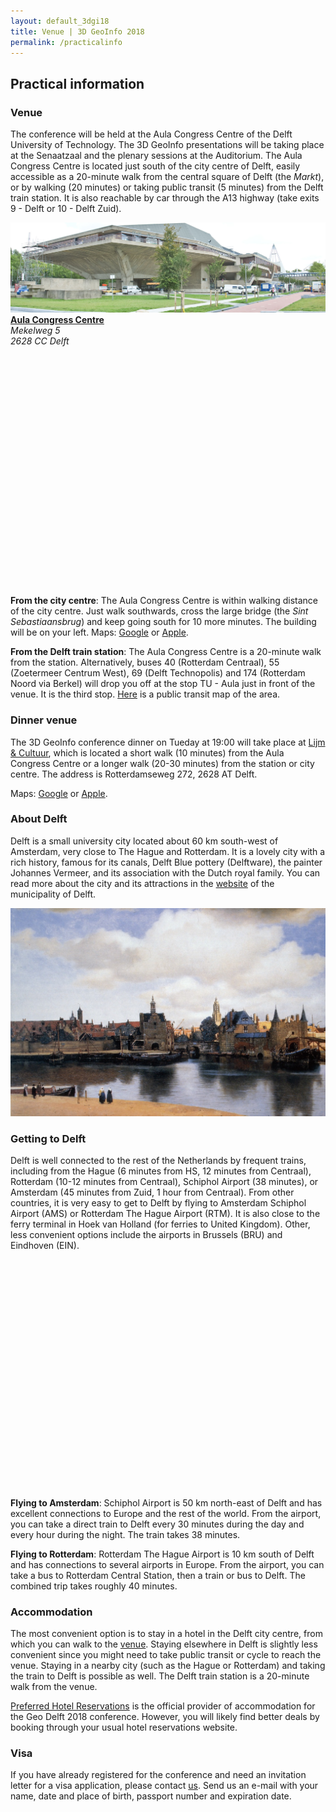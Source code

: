 ```yaml
---
layout: default_3dgi18
title: Venue | 3D GeoInfo 2018
permalink: /practicalinfo
---
```


## Practical information

<a name="venue" style="display: block; position: relative; top: -50px; visibility: hidden;"></a>

### Venue

The conference will be held at the Aula Congress Centre of the Delft University of Technology.
The 3D GeoInfo presentations will be taking place at the Senaatzaal and the plenary sessions at the Auditorium.
The Aula Congress Centre is located just south of the city centre of Delft, easily accessible as a 20-minute walk from the central square of Delft (the <i>Markt</i>), or by walking (20 minutes) or taking public transit (5 minutes) from the Delft train station.
It is also reachable by car through the A13 highway (take exits 9 - Delft or 10 - Delft Zuid).

<div class="row">
	<div class="col-xs-8"><img class="image img-responsive" src="img/csm_Aula_99825cc2fd.jpg" /></div>
	<div class="col-xs-4">
		<strong><a href="https://www.tudelft.nl/en/about-tu-delft/contact-and-accessibility/map-and-buildings/building-20/">Aula Congress Centre</a></strong>
		<address>
			Mekelweg 5 <br />
			2628 CC Delft <br />
		</address>
	</div>
</div>
<br />

<style>
.marker {
    display: block;
    border: solid red;
    border-radius: 50%;
    cursor: pointer;
    padding: 0;
}
</style>

<div class="row" style="padding-right: 20px;">
  <div class="col-xs-12" id="venuemap" style="height: 350px;"></div>
</div>

<script>
  mapboxgl.accessToken = 'pk.eyJ1Ijoia2Vub2hvcmkiLCJhIjoiY2pnNnc1bDJkMjcxNzMzeGZjOGI4aW5ibyJ9.gonBY78tu7tCtqUAQr5YfA';
  var venuemap = new mapboxgl.Map({
    container: 'venuemap',
    style: 'mapbox://styles/kenohori/civ755tht00282il15wzp492x',
    center: [4.3720975, 52.007],
    zoom: 13.0
  });
  var markers = {
    "type": "FeatureCollection",
    "features": [{
    	"type": "Feature",
      "geometry": {
        "type": "Point",
        "coordinates": [4.373491558788913, 52.002213201776584],
      },
      "properties": {
        "title": "Aula Congress Centre",
        "description": "Mekelweg 5",
        "icon": "aula.jpg"
      }
    }]
  }
  // add markers to map
  markers.features.forEach(function(marker) {
    // create a DOM element for the marker
    var el = document.createElement('div');
    el.className = 'marker';
    el.style.backgroundImage = 'url(img/' + marker.properties.icon + ')';
    el.style.width = '50px';
    el.style.height = '50px';

    // add marker to map
    new mapboxgl.Marker(el, {offset: [-25, -25]})
      .setLngLat(marker.geometry.coordinates)
      .setPopup(new mapboxgl.Popup({ offset: 25 })
      .setHTML('<strong>' + marker.properties.title + '</strong><p>' + marker.properties.description + '</p>'))
      .addTo(venuemap);
  });
</script>
<br />

**From the city centre**: The Aula Congress Centre is within walking distance of the city centre. Just walk southwards, cross the large bridge (the <i>Sint Sebastiaansbrug</i>) and keep going south for 10 more minutes.
The building will be on your left.
Maps: [Google](https://www.google.com/maps/place/Delft+University+of+Technology+Auditorium+Conference+Center/@52.0021289,4.3711095,17z/data=!3m1!4b1!4m5!3m4!1s0x47c5b5929cb28153:0xd5b81144a89ac9a7!8m2!3d52.0021256!4d4.3732982) or [Apple](https://maps.apple.com/?ll=52.002199\,4.373416&q=Aula%20Congress%20Centre&_ext=EiQpxhyDfFz/SUAxIASYwAlcEUA5P9PNSQ8CSkBBIBKYwFGbEUA%3D&t=r).

**From the Delft train station**: The Aula Congress Centre is a 20-minute walk from the station.
Alternatively, buses 40 (Rotterdam Centraal), 55 (Zoetermeer Centrum West), 69 (Delft Technopolis) and 174 (Rotterdam Noord via Berkel) will drop you off at the stop TU - Aula just in front of the venue.
It is the third stop. [Here](https://www.connexxion.nl/data/upload/Lijnennetkaart%20Delft.pdf) is a public transit map of the area.

### Dinner venue

<a name="dinner" style="display: block; position: relative; top: -50px; visibility: hidden;"></a>

The 3D GeoInfo conference dinner on Tueday at 19:00 will take place at [Lijm & Cultuur](https://www.lijmencultuur.nl), which is located a short walk (10 minutes) from the Aula Congress Centre or a longer walk (20-30 minutes) from the station or city centre.
The address is Rotterdamseweg 272, 2628 AT Delft.

Maps: [Google](https://www.google.com/maps/place/Lijm+%26+Cultuur/@51.9958346,4.368133,17z/data=!3m1!4b1!4m5!3m4!1s0x47c5b591a969c633:0x943dcb3079db9b89!8m2!3d51.9958346!4d4.3703217) or [Apple](https://maps.apple.com/?address=Rotterdamseweg%20272\,%202628%20AT%20Delft\,%20Netherlands&auid=1402297984407520423&ll=51.996290\,4.369960&lsp=9902&q=Lijm%20%26%20Cultuur%20Holding%20B.V.&_ext=ChkKBQgEELABCgQIBRADCgQIBhAXCgQIChAAEiQpu78wQPP+SUAxI2M0eV5zEUA5OZVWnBkASkBB7zxyHU+CEUA%3D).

### About Delft

Delft is a small university city located about 60 km south-west of Amsterdam, very close to The Hague and Rotterdam.
It is a lovely city with a rich history, famous for its canals, Delft Blue pottery (Delftware), the painter Johannes Vermeer, and its association with the Dutch royal family.
You can read more about the city and its attractions in the [website](https://www.delft.com) of the municipality of Delft.

<img class="image img-responsive" src="img/0359_2-23.jpg" /><br />

### Getting to Delft

Delft is well connected to the rest of the Netherlands by frequent trains, including from the Hague (6 minutes from HS, 12 minutes from Centraal), Rotterdam (10-12 minutes from Centraal), Schiphol Airport (38 minutes), or Amsterdam (45 minutes from Zuid, 1 hour from Centraal).
From other countries, it is very easy to get to Delft by flying to Amsterdam Schiphol Airport (AMS) or Rotterdam The Hague Airport (RTM).
It is also close to the ferry terminal in Hoek van Holland (for ferries to United Kingdom).
Other, less convenient options include the airports in Brussels (BRU) and Eindhoven (EIN).

<div class="row" style="padding-right: 20px;">
	<div class="col-md-12" id="regionmap" style="height: 350px;"></div>
</div>
<script>
  mapboxgl.accessToken = 'pk.eyJ1Ijoia2Vub2hvcmkiLCJhIjoiY2pnNnc1bDJkMjcxNzMzeGZjOGI4aW5ibyJ9.gonBY78tu7tCtqUAQr5YfA';
  var regionmap = new mapboxgl.Map({
    container: 'regionmap',
    style: 'mapbox://styles/kenohori/civ755tht00282il15wzp492x',
    center: [4.7, 52.15],
    zoom: 8.0
  });
  var marker = {
    "type": "FeatureCollection",
    "features": [{
      "type": "Feature",
      "geometry": {
        "type": "Point",
        "coordinates": [4.37076537084954, 52.00558317932635],
      },
      "properties": {
        "title": "Delft",
        "description": "Julianalaan 134",
        "icon": "roundlogo.jpg"
      }
    }]
  }
  // add markers to map
  marker.features.forEach(function(m) {
    // create a DOM element for the marker
    var el = document.createElement('div');
    el.className = 'marker';
    el.style.backgroundImage = 'url(img/' + m.properties.icon + ')';
    el.style.width = '50px';
    el.style.height = '50px';

    // add marker to map
    new mapboxgl.Marker(el, {offset: [-25, -25]})
      .setLngLat(m.geometry.coordinates)
      .setPopup(new mapboxgl.Popup({ offset: 25 })
      .setHTML('<strong>' + m.properties.title + '</strong><p>' + m.properties.description + '</p>'))
      .addTo(regionmap);
  });
</script>
<br />

**Flying to Amsterdam**: Schiphol Airport is 50 km north-east of Delft and has excellent connections to Europe and the rest of the world.
From the airport, you can take a direct train to Delft every 30 minutes during the day and every hour during the night.
The train takes 38 minutes.

**Flying to Rotterdam**: Rotterdam The Hague Airport is 10 km south of Delft and has connections to several airports in Europe.
From the airport, you can take a bus to Rotterdam Central Station, then a train or bus to Delft.
The combined trip takes roughly 40 minutes.

<a name="visa" style="display: block; position: relative; top: -50px; visibility: hidden;"></a>

### Accommodation

The most convenient option is to stay in a hotel in the Delft city centre, from which you can walk to the <a href="#venue">venue</a>.
Staying elsewhere in Delft is slightly less convenient since you might need to take public transit or cycle to reach the venue.
Staying in a nearby city (such as the Hague or Rotterdam) and taking the train to Delft is possible as well.
The Delft train station is a 20-minute walk from the venue.

<a href="https://www.preferredreservations.nl/geo-delft-conference">Preferred Hotel Reservations</a> is the official provider of accommodation for the Geo Delft 2018 conference.
However, you will likely find better deals by booking through your usual hotel reservations website.

### Visa

If you have already registered for the conference and need an invitation letter for a visa application, please contact <a href="mailto:info@3dgeoinfo2018.nl">us</a>.
Send us an e-mail with your name, date and place of birth, passport number and expiration date.